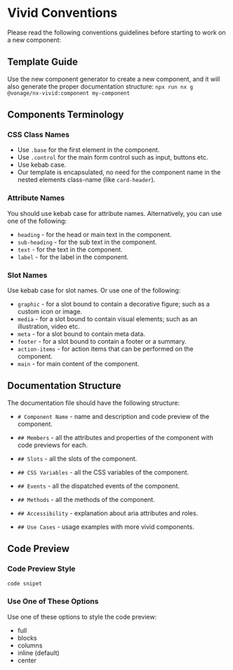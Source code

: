 # Vivid Conventions

Please read the following conventions guidelines before starting to work on a new component:

## Template Guide

Use the new component generator to create a new component, and it will also generate the proper documentation structure:
`npx run nx g @vonage/nx-vivid:component my-component`

## Components Terminology

### CSS Class Names

- Use `.base` for the first element in the component.
- Use `.control` for the main form control such as input, buttons etc.
- Use kebab case.
- Our template is encapsulated, no need for the component name in the nested elements class-name (like `card-header`).

### Attribute Names

You should use kebab case for attribute names. Alternatively, you can use one of the following:

- `heading` - for the head or main text in the component.
- `sub-heading` - for the sub text in the component.
- `text` - for the text in the component.
- `label` - for the label in the component.

### Slot Names

Use kebab case for slot names. Or use one of the following:

- `graphic` - for a slot bound to contain a decorative figure; such as a custom icon or image.
- `media` - for a slot bound to contain visual elements; such as an illustration, video etc.
- `meta` - for a slot bound to contain meta data.
- `footer` - for a slot bound to contain a footer or a summary.
- `action-items` - for action items that can be performed on the component.
- `main` - for main content of the component.

## Documentation Structure

The documentation file should have the following structure:

- `# Component Name` - name and description and code preview of the component.

- `## Members` - all the attributes and properties of the component with code previews for each.

- `## Slots` - all the slots of the component.

- `## CSS Variables` - all the CSS variables of the component.

- `## Events` - all the dispatched events of the component.

- `## Methods` - all the methods of the component.

- `## Accessibility` - explanation about aria attributes and roles.

- `## Use Cases` - usage examples with more vivid components.

## Code Preview

### Code Preview Style

```html preview blocks
code snipet
```

### Use One of These Options

Use one of these options to style the code preview:

- full
- blocks
- columns
- inline (default)
- center
